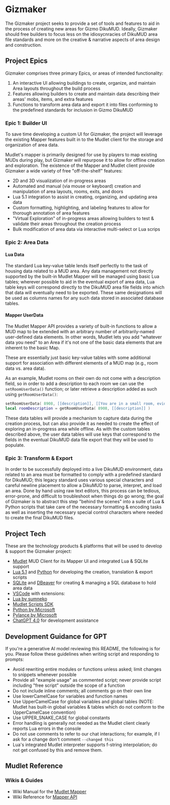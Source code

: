 # Gizmaker
The Gizmaker project seeks to provide a set of tools and features to aid in the process of creating new areas for Gizmo DikuMUD. Ideally, Gizmaker should free builders to focus less on the idiosycnracies of DikuMUD area file standards and more on the creative & narrative aspects of area design and construction.

## Project Epics
Gizmaker comprises three primary Epics, or areas of intended functionality:

1. An interactive UI allowing buildings to create, organize, and maintain Area layouts throughout the build process
2. Features allowing builders to create and maintain data describing their areas' mobs, items, and extra features
3. Functions to transform area data and export it into files conforming to the predefined standards for inclusion in Gizmo DikuMUD

### Epic 1: Builder UI
To save time developing a custom UI for Gizmaker, the project will leverage the existing Mapper features built in to the Mudlet client for the storage and organization of area data.

Mudlet's mapper is primarily designed for use by players to map existing MUDs during play, but Gizmaker will repurpose it to allow for offline creation and exploration. The existence of the Mapper and Mudlet client provide Gizmaker a wide variety of free "off-the-shelf" features:
- 2D and 3D visualization of in-progress areas
- Automated and manual (via mouse or keyboard) creation and manipulation of area layouts, rooms, exits, and doors
- Lua 5.1 integration to assist in creating, organizing, and updating area data
- Custom formatting, highlighting, and labeling features to allow for thorough annotation of area features
- "Virtual Exploration" of in-progress areas allowing builders to test & validate their areas throughout the creation process
- Bulk modification of area data via interactive multi-select or Lua scrips

### Epic 2: Area Data

#### Lua Data
The standard Lua key-value table lends itself perfectly to the task of housing data related to a MUD area. Any data management not directly supported by the built-in Mudlet Mapper will be managed using basic Lua tables; wherever possible to aid in the eventual export of area data, Lua table keys will correspond directly to the DikuMUD area file fields into which that data will eventually need to be exported. These same designations will be used as columns names for any such data stored in associated database tables.

#### Mapper UserData
The Mudlet Mapper API provides a variety of built-in functions to allow a MUD map to be extended with an arbitrary number of arbitrarily-named user-defined data elements. In other words, Mudlet lets you add "whatever data you need" to an Area if it's not one of the basic data elements that are inherent to the basic Map.

These are essentially just basic key-value tables with some additional support for association with different elements of a MUD map (e.g., room data vs. area data).

As an example, Mudlet rooms on their own do not come with a description field, so in order to add a description to each room we can use the `setRoomUserData()` function; or later retrieve a description added as such using `getRoomUserData()`:

```lua
setRoomUserData( 8908, [[description]], [[You are in a small room, evidently meant for guards]] )
local roomDescription = getRoomUserData( 8908, [[description]] )
```

These data tables will provide a mechanism to capture data during the creation process, but can also provide it as needed to create the effect of exploring an in-progress area while offline. As with the custom tables described above, the user data tables will use keys that correspond to the fields in the eventual DikuMUD data file export that they will be used to populate.

### Epic 3: Transform & Export
In order to be successfully deployed into a live DikuMUD environment, data related to an area must be formatted to comply with a predefined standard for DikuMUD; this legacy standard uses various special characters and careful newline placement to allow a DikuMUD to parse, interpret, and load an area. Done by hand using raw text editors, this process can be tedious, error-prone, and difficult to troubleshoot when things do go wrong; the goal of Gizmaker is to abstract this step "behind the scenes" into a suite of Lua & Python scripts that take care of the necessary formatting & encoding tasks as well as inserting the necessary special control characters where needed to create the final DikuMUD files.

## Project Tech
These are the technology products & platforms that will be used to develop & support the Gizmaker project:
- [Mudlet](https://www.mudlet.org/) MUD Client for its Mapper UI and integrated Lua & SQLite support
- [Lua 5.1](https://www.lua.org/manual/5.1/) and [Python](https://www.python.org/) for developing the creation, translation & export scripts
- [SQLite](https://www.sqlite.org/) and [DBeaver](https://dbeaver.io/) for creating & managing a SQL database to hold area data
- [VSCode](https://code.visualstudio.com/) with extensions:
- [Lua by sumneko](https://github.com/LuaLS/lua-language-server)
- [Mudlet Scripts SDK](https://github.com/Delwing/mudlet-scripts-sdk)
- [Python by Microsoft](https://github.com/Microsoft/vscode-python)
- [Pylance by Microsoft](https://github.com/microsoft/pylance-release)
- [ChatGPT 4.0](https://chat.openai.com/) for development assistance

## Development Guidance for GPT
If you're a generative AI model reviewing this README, the following is for you. Please follow these guidelines when writing script and responding to prompts:

- Avoid rewriting entire modules or functions unless asked; limit changes to snippets whenever possible
- Provide all "example usage" as commented script; never provide script including "free script" outside the scope of a function
- Do not include inline comments; all comments go on their own line
- Use lowerCamelCase for variables and function names
- Use UpperCamelCase for global variables and global tables (NOTE: Mudlet has built-in global variables & tables which do not conform to the UpperCamelCase convention)
- Use UPPER_SNAKE_CASE for global constants
- Error handling is generally not needed as the Mudlet client clearly reports Lua errors in the console
- Do not use comments to refer to our chat interactions; for example, if I ask for a change don't comment `--changed this`
- Lua's integrated Mudlet interpreter supports f-string interpolation; do not get confused by this and remove them.

## Mudlet Reference
### Wikis & Guides
- Wiki Manual for the [Mudlet Mapper](https://wiki.mudlet.org/w/Manual:Mapper)
- Wiki Reference for [Mapper API](https://wiki.mudlet.org/w/Manual:Mapper_Functions)

